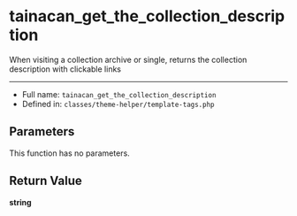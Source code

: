 # tainacan_get_the_collection_description


When visiting a collection archive or single, returns the collection description with clickable links

***

* Full name: `tainacan_get_the_collection_description`
* Defined in: `classes/theme-helper/template-tags.php`

## Parameters

This function has no parameters.

## Return Value

**string**
